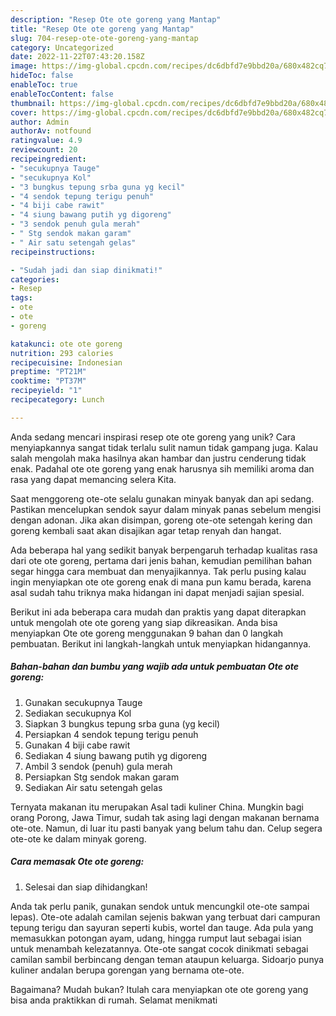 ```yaml
---
description: "Resep Ote ote goreng yang Mantap"
title: "Resep Ote ote goreng yang Mantap"
slug: 704-resep-ote-ote-goreng-yang-mantap
category: Uncategorized
date: 2022-11-22T07:43:20.158Z
image: https://img-global.cpcdn.com/recipes/dc6dbfd7e9bbd20a/680x482cq70/ote-ote-goreng-foto-resep-utama.jpg
hideToc: false
enableToc: true
enableTocContent: false
thumbnail: https://img-global.cpcdn.com/recipes/dc6dbfd7e9bbd20a/680x482cq70/ote-ote-goreng-foto-resep-utama.jpg
cover: https://img-global.cpcdn.com/recipes/dc6dbfd7e9bbd20a/680x482cq70/ote-ote-goreng-foto-resep-utama.jpg
author: Admin
authorAv: notfound
ratingvalue: 4.9
reviewcount: 20
recipeingredient:
- "secukupnya Tauge"
- "secukupnya Kol"
- "3 bungkus tepung srba guna yg kecil"
- "4 sendok tepung terigu penuh"
- "4 biji cabe rawit"
- "4 siung bawang putih yg digoreng"
- "3 sendok penuh gula merah"
- " Stg sendok makan garam"
- " Air satu setengah gelas"
recipeinstructions:

- "Sudah jadi dan siap dinikmati!"
categories:
- Resep
tags:
- ote
- ote
- goreng

katakunci: ote ote goreng 
nutrition: 293 calories
recipecuisine: Indonesian
preptime: "PT21M"
cooktime: "PT37M"
recipeyield: "1"
recipecategory: Lunch

---
```





Anda sedang mencari inspirasi resep ote ote goreng yang unik? Cara menyiapkannya sangat tidak terlalu sulit namun tidak gampang juga. Kalau salah mengolah maka hasilnya akan hambar dan justru cenderung tidak enak. Padahal ote ote goreng yang enak harusnya sih memiliki aroma dan rasa yang dapat memancing selera Kita.





Saat menggoreng ote-ote selalu gunakan minyak banyak dan api sedang. Pastikan mencelupkan sendok sayur dalam minyak panas sebelum mengisi dengan adonan. Jika akan disimpan, goreng ote-ote setengah kering dan goreng kembali saat akan disajikan agar tetap renyah dan hangat.

Ada beberapa hal yang sedikit banyak berpengaruh terhadap kualitas rasa dari ote ote goreng, pertama dari jenis bahan, kemudian pemilihan bahan segar hingga cara membuat dan menyajikannya. Tak perlu pusing kalau ingin menyiapkan ote ote goreng enak di mana pun kamu berada, karena asal sudah tahu triknya maka hidangan ini dapat menjadi sajian spesial.






Berikut ini ada beberapa cara mudah dan praktis yang dapat diterapkan untuk mengolah ote ote goreng yang siap dikreasikan. Anda bisa menyiapkan Ote ote goreng menggunakan 9 bahan dan 0 langkah pembuatan. Berikut ini langkah-langkah untuk menyiapkan hidangannya.

<!--inarticleads1-->

##### Bahan-bahan dan bumbu yang wajib ada untuk pembuatan Ote ote goreng:

1. Gunakan secukupnya Tauge
1. Sediakan secukupnya Kol
1. Siapkan 3 bungkus tepung srba guna (yg kecil)
1. Persiapkan 4 sendok tepung terigu penuh
1. Gunakan 4 biji cabe rawit
1. Sediakan 4 siung bawang putih yg digoreng
1. Ambil 3 sendok (penuh) gula merah
1. Persiapkan  Stg sendok makan garam
1. Sediakan  Air satu setengah gelas


Ternyata makanan itu merupakan Asal tadi kuliner China. Mungkin bagi orang Porong, Jawa Timur, sudah tak asing lagi dengan makanan bernama ote-ote. Namun, di luar itu pasti banyak yang belum tahu dan. Celup segera ote-ote ke dalam minyak goreng. 

<!--inarticleads2-->

##### Cara memasak Ote ote goreng:


1. Selesai dan siap dihidangkan!

Anda tak perlu panik, gunakan sendok untuk mencungkil ote-ote sampai lepas). Ote-ote adalah camilan sejenis bakwan yang terbuat dari campuran tepung terigu dan sayuran seperti kubis, wortel dan tauge. Ada pula yang memasukkan potongan ayam, udang, hingga rumput laut sebagai isian untuk menambah kelezatannya. Ote-ote sangat cocok dinikmati sebagai camilan sambil berbincang dengan teman ataupun keluarga. Sidoarjo punya kuliner andalan berupa gorengan yang bernama ote-ote. 

Bagaimana? Mudah bukan? Itulah cara menyiapkan ote ote goreng yang bisa anda praktikkan di rumah. Selamat menikmati
